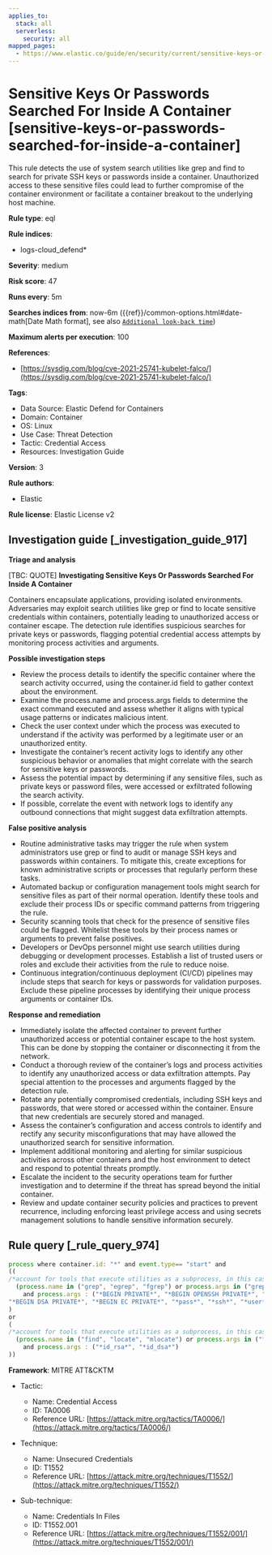 ```yaml
---
applies_to:
  stack: all
  serverless:
    security: all
mapped_pages:
  - https://www.elastic.co/guide/en/security/current/sensitive-keys-or-passwords-searched-for-inside-a-container.html
---
```


# Sensitive Keys Or Passwords Searched For Inside A Container [sensitive-keys-or-passwords-searched-for-inside-a-container]

This rule detects the use of system search utilities like grep and find to search for private SSH keys or passwords inside a container. Unauthorized access to these sensitive files could lead to further compromise of the container environment or facilitate a container breakout to the underlying host machine.

**Rule type**: eql

**Rule indices**:

* logs-cloud_defend*

**Severity**: medium

**Risk score**: 47

**Runs every**: 5m

**Searches indices from**: now-6m ({{ref}}/common-options.html#date-math[Date Math format], see also [`Additional look-back time`](docs-content://solutions/security/detect-and-alert/create-detection-rule.md#rule-schedule))

**Maximum alerts per execution**: 100

**References**:

* [https://sysdig.com/blog/cve-2021-25741-kubelet-falco/](https://sysdig.com/blog/cve-2021-25741-kubelet-falco/)

**Tags**:

* Data Source: Elastic Defend for Containers
* Domain: Container
* OS: Linux
* Use Case: Threat Detection
* Tactic: Credential Access
* Resources: Investigation Guide

**Version**: 3

**Rule authors**:

* Elastic

**Rule license**: Elastic License v2

## Investigation guide [_investigation_guide_917]

**Triage and analysis**

[TBC: QUOTE]
**Investigating Sensitive Keys Or Passwords Searched For Inside A Container**

Containers encapsulate applications, providing isolated environments. Adversaries may exploit search utilities like grep or find to locate sensitive credentials within containers, potentially leading to unauthorized access or container escape. The detection rule identifies suspicious searches for private keys or passwords, flagging potential credential access attempts by monitoring process activities and arguments.

**Possible investigation steps**

* Review the process details to identify the specific container where the search activity occurred, using the container.id field to gather context about the environment.
* Examine the process.name and process.args fields to determine the exact command executed and assess whether it aligns with typical usage patterns or indicates malicious intent.
* Check the user context under which the process was executed to understand if the activity was performed by a legitimate user or an unauthorized entity.
* Investigate the container’s recent activity logs to identify any other suspicious behavior or anomalies that might correlate with the search for sensitive keys or passwords.
* Assess the potential impact by determining if any sensitive files, such as private keys or password files, were accessed or exfiltrated following the search activity.
* If possible, correlate the event with network logs to identify any outbound connections that might suggest data exfiltration attempts.

**False positive analysis**

* Routine administrative tasks may trigger the rule when system administrators use grep or find to audit or manage SSH keys and passwords within containers. To mitigate this, create exceptions for known administrative scripts or processes that regularly perform these tasks.
* Automated backup or configuration management tools might search for sensitive files as part of their normal operation. Identify these tools and exclude their process IDs or specific command patterns from triggering the rule.
* Security scanning tools that check for the presence of sensitive files could be flagged. Whitelist these tools by their process names or arguments to prevent false positives.
* Developers or DevOps personnel might use search utilities during debugging or development processes. Establish a list of trusted users or roles and exclude their activities from the rule to reduce noise.
* Continuous integration/continuous deployment (CI/CD) pipelines may include steps that search for keys or passwords for validation purposes. Exclude these pipeline processes by identifying their unique process arguments or container IDs.

**Response and remediation**

* Immediately isolate the affected container to prevent further unauthorized access or potential container escape to the host system. This can be done by stopping the container or disconnecting it from the network.
* Conduct a thorough review of the container’s logs and process activities to identify any unauthorized access or data exfiltration attempts. Pay special attention to the processes and arguments flagged by the detection rule.
* Rotate any potentially compromised credentials, including SSH keys and passwords, that were stored or accessed within the container. Ensure that new credentials are securely stored and managed.
* Assess the container’s configuration and access controls to identify and rectify any security misconfigurations that may have allowed the unauthorized search for sensitive information.
* Implement additional monitoring and alerting for similar suspicious activities across other containers and the host environment to detect and respond to potential threats promptly.
* Escalate the incident to the security operations team for further investigation and to determine if the threat has spread beyond the initial container.
* Review and update container security policies and practices to prevent recurrence, including enforcing least privilege access and using secrets management solutions to handle sensitive information securely.


## Rule query [_rule_query_974]

```js
process where container.id: "*" and event.type== "start" and
((
/*account for tools that execute utilities as a subprocess, in this case the target utility name will appear as a process arg*/
  (process.name in ("grep", "egrep", "fgrep") or process.args in ("grep", "egrep", "fgrep"))
    and process.args : ("*BEGIN PRIVATE*", "*BEGIN OPENSSH PRIVATE*", "*BEGIN RSA PRIVATE*",
"*BEGIN DSA PRIVATE*", "*BEGIN EC PRIVATE*", "*pass*", "*ssh*", "*user*")
)
or
(
/*account for tools that execute utilities as a subprocess, in this case the target utility name will appear as a process arg*/
  (process.name in ("find", "locate", "mlocate") or process.args in ("find", "locate", "mlocate"))
    and process.args : ("*id_rsa*", "*id_dsa*")
))
```

**Framework**: MITRE ATT&CKTM

* Tactic:

    * Name: Credential Access
    * ID: TA0006
    * Reference URL: [https://attack.mitre.org/tactics/TA0006/](https://attack.mitre.org/tactics/TA0006/)

* Technique:

    * Name: Unsecured Credentials
    * ID: T1552
    * Reference URL: [https://attack.mitre.org/techniques/T1552/](https://attack.mitre.org/techniques/T1552/)

* Sub-technique:

    * Name: Credentials In Files
    * ID: T1552.001
    * Reference URL: [https://attack.mitre.org/techniques/T1552/001/](https://attack.mitre.org/techniques/T1552/001/)



